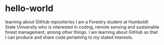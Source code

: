 # hello-world
learning about GitHub repositories
I am a Forestry student at Humboldt State University who is interested in coding, remote sensing and sustainable forest management, among other things. I am learning about GitHub so that I can produce and share code pertaining to my stated interests.
